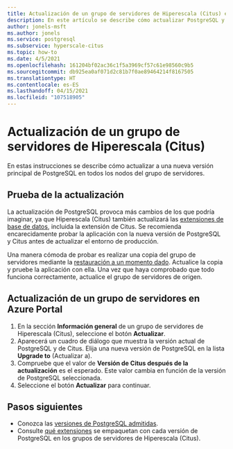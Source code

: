 ```yaml
---
title: Actualización de un grupo de servidores de Hiperescala (Citus) en Azure Database for PostgreSQL
description: En este artículo se describe cómo actualizar PostgreSQL y Citus en Azure Database for PostgreSQL - Hiperescala (Citus).
author: jonels-msft
ms.author: jonels
ms.service: postgresql
ms.subservice: hyperscale-citus
ms.topic: how-to
ms.date: 4/5/2021
ms.openlocfilehash: 161204bf02ac36c1f5a3969cf57c61e98560c9b5
ms.sourcegitcommit: db925ea0af071d2c81b7f0ae89464214f8167505
ms.translationtype: HT
ms.contentlocale: es-ES
ms.lasthandoff: 04/15/2021
ms.locfileid: "107518905"
---
```

# <a name="upgrade-hyperscale-citus-server-group"></a>Actualización de un grupo de servidores de Hiperescala (Citus)

En estas instrucciones se describe cómo actualizar a una nueva versión principal de PostgreSQL en todos los nodos del grupo de servidores.

## <a name="test-the-upgrade-first"></a>Prueba de la actualización

La actualización de PostgreSQL provoca más cambios de los que podría imaginar, ya que Hiperescala (Citus) también actualizará las [extensiones de base de datos](concepts-hyperscale-extensions.md), incluida la extensión de Citus.
Se recomienda encarecidamente probar la aplicación con la nueva versión de PostgreSQL y Citus antes de actualizar el entorno de producción.

Una manera cómoda de probar es realizar una copia del grupo de servidores mediante la [restauración a un momento dado](concepts-hyperscale-backup.md#restore). Actualice la copia y pruebe la aplicación con ella. Una vez que haya comprobado que todo funciona correctamente, actualice el grupo de servidores de origen.

## <a name="upgrade-a-server-group-in-the-azure-portal"></a>Actualización de un grupo de servidores en Azure Portal

1. En la sección **Información general** de un grupo de servidores de Hiperescala (Citus), seleccione el botón **Actualizar**.
1. Aparecerá un cuadro de diálogo que muestra la versión actual de PostgreSQL y de Citus.
   Elija una nueva versión de PostgreSQL en la lista **Upgrade to** (Actualizar a).
1. Compruebe que el valor de **Versión de Citus después de la actualización** es el esperado.
   Este valor cambia en función de la versión de PostgreSQL seleccionada.
1. Seleccione el botón **Actualizar** para continuar.

## <a name="next-steps"></a>Pasos siguientes

* Conozca las [versiones de PostgreSQL admitidas](concepts-hyperscale-versions.md).
* Consulte [qué extensiones](concepts-hyperscale-extensions.md) se empaquetan con cada versión de PostgreSQL en los grupos de servidores de Hiperescala (Citus).
